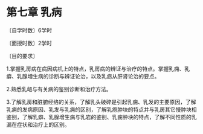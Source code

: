 # 第七章 乳病

〔自学时数〕6学时

〔面授时数〕2学时

〔目的要求〕

1.掌握乳房病在病因病机上的特点，乳房病的辨证与治疗的特点。掌握乳痈、乳癖、乳腺増生病的诊断与辨证论治，以及乳疬从肝肾论治的要点。

2.熟悉乳衄与有关病的鉴别诊断和治疗方法。

3.了解乳房和脏腑经络的关系，了解乳头破碎是引起乳痈、乳发的主要原因，了解乳痈的发病原因、乳发与乳痈的区别，了解乳痨肿块的特点并与乳房其它慢肿块相鉴别，了解乳癖、乳腺增生病与乳岩的鉴别、乳疬肿块的特点，了解不同性质的乳漏在症状和治疗上的区别。
